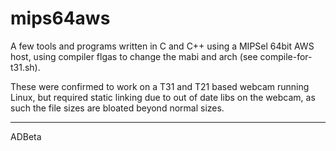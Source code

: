# mips64aws

A few tools and programs written in C and C++ using a MIPSel 64bit AWS host,
using compiler flgas to change the mabi and arch (see compile-for-t31.sh).

These were confirmed to work on a T31 and T21 based webcam running Linux, but
required static linking due to out of date libs on the webcam, as such the 
file sizes are bloated beyond normal sizes.

----
ADBeta
